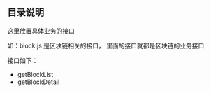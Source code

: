 ## 目录说明

这里放置具体业务的接口

如：block.js 是区块链相关的接口， 里面的接口就都是区块链的业务接口

接口如下：

* getBlockList
* getBlockDetail
